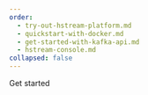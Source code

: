 ```yaml
---
order:
  - try-out-hstream-platform.md
  - quickstart-with-docker.md
  - get-started-with-kafka-api.md
  - hstream-console.md
collapsed: false
---
```


Get started
